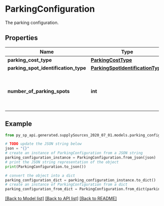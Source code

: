 # ParkingConfiguration

The parking configuration.

## Properties

Name | Type | Description | Notes
------------ | ------------- | ------------- | -------------
**parking_cost_type** | [**ParkingCostType**](ParkingCostType.md) |  | [optional] 
**parking_spot_identification_type** | [**ParkingSpotIdentificationType**](ParkingSpotIdentificationType.md) |  | [optional] 
**number_of_parking_spots** | **int** | An unsigned integer that can be only positive or zero. | [optional] 

## Example

```python
from py_sp_api.generated.supplySources_2020_07_01.models.parking_configuration import ParkingConfiguration

# TODO update the JSON string below
json = "{}"
# create an instance of ParkingConfiguration from a JSON string
parking_configuration_instance = ParkingConfiguration.from_json(json)
# print the JSON string representation of the object
print(ParkingConfiguration.to_json())

# convert the object into a dict
parking_configuration_dict = parking_configuration_instance.to_dict()
# create an instance of ParkingConfiguration from a dict
parking_configuration_from_dict = ParkingConfiguration.from_dict(parking_configuration_dict)
```
[[Back to Model list]](../README.md#documentation-for-models) [[Back to API list]](../README.md#documentation-for-api-endpoints) [[Back to README]](../README.md)


